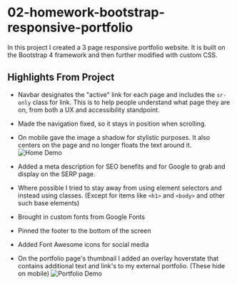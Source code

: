 # 02-homework-bootstrap-responsive-portfolio
In this project I created a 3 page responsive portfolio website. It is built on the Bootstrap 4 framework and then further modified with custom CSS. 

## Highlights From Project
* Navbar designates the "active" link for each page and includes the `sr-only` class for link. This is to help people understand what page they are on, from both a UX and accessibility standpoint. 

* Made the navigation fixed, so it stays in position when scrolling.

* On mobile gave the image a shadow for stylistic purposes. It also centers on the page and no longer floats the text around it.
![Home Demo](./assets/images/gifs/home-demo.gif)

* Added a meta description for SEO benefits and for Google to grab and display on the SERP page.

* Where possible I tried to stay away from using element selectors and instead using classes. (Except for items like `<h1>` and `<body>` and other such base elements) 

* Brought in custom fonts from Google Fonts

* Pinned the footer to the bottom of the screen

* Added Font Awesome icons for social media 

* On the portfolio page's thumbnail I added an overlay hoverstate that contains additional text and link's to my external portfolio. (These hide on mobile)
![Portfolio Demo](./assets/images/gifs/portfolio-demo.gif)

